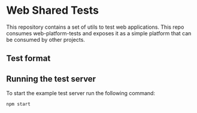 # Web Shared Tests

This repository contains a set of utils to test web applications.
This repo consumes web-platform-tests and exposes it as a simple platform that can be consumed by other projects.

## Test format


## Running the test server

To start the example test server run the following command:

```bash
npm start
```